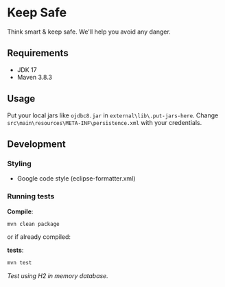 # Keep Safe

Think smart & keep safe. We'll help you avoid any danger.

## Requirements

- JDK 17
- Maven 3.8.3

## Usage

Put your local jars like `ojdbc8.jar` in `external\lib\.put-jars-here`.
Change `src\main\resources\META-INF\persistence.xml` with your credentials.

## Development

### Styling

- Google code style (eclipse-formatter.xml)

### Running tests

**Compile**:

```sh
mvn clean package
```

or if already compiled:

**tests**:

```sh
mvn test
```

_Test using H2 in memory database._
